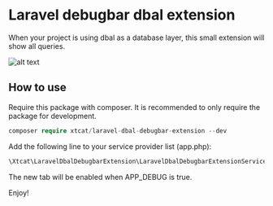 # Laravel debugbar dbal extension

When your project is using dbal as a database layer, this small extension will show all queries.

![alt text](https://raw.githubusercontent.com/xtcat/laravel-dbal-debugbar-extension/master/docs/laravel-dbal-debugbar-extension.png)

## How to use
Require this package with composer. It is recommended to only require the package for development.

```php
composer require xtcat/laravel-dbal-debugbar-extension --dev
```

Add the following line to your service provider list (app.php): 

```php
\Xtcat\LaravelDbalDebugbarExtension\LaravelDbalDebugbarExtensionServiceProvider::class
```

The new tab will be enabled when APP_DEBUG is true.

Enjoy!
